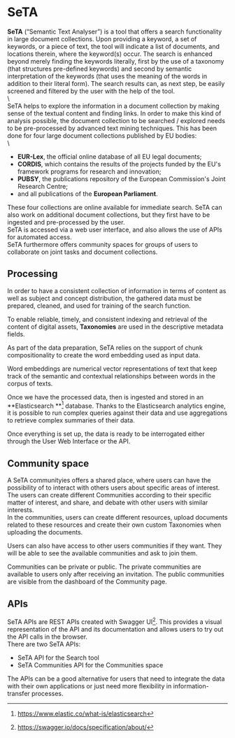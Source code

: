# SeTA 
**SeTA** (“Semantic Text Analyser”) is a tool that offers a search functionality in large document collections. Upon providing a keyword, a set of keywords, or a piece of text, the tool will indicate a list of documents, and locations therein, where the keyword(s) occur. The search is enhanced beyond merely finding the keywords literally, first by the use of a taxonomy (that structures pre-defined keywords) and second by semantic interpretation of the keywords (that uses the meaning of the words in addition to their literal form). The search results can, as next step, be easily screened and filtered by the user with the help of the tool.       
\     
SeTA helps to explore the information in a document collection by making sense of the textual content and finding links.
In order to make this kind of analysis possible, the document collection to be searched / explored needs to be pre-processed by advanced text mining techniques. This has been done for four large document collections published by EU bodies:  
\       
- **EUR-Lex**, the official online database of all EU legal documents;      
- **CORDIS**, which contains the results of the projects funded by the EU's framework programs for research and innovation;       
- **PUBSY**, the publications repository of the European Commission's Joint Research Centre;      
- and all publications of the **European Parliament**.      


These four collections are online available for immediate search. SeTA can also work on additional document collections, but they first have to be ingested and pre-processed by the user.        
SeTA is accessed via a web user interface, and also allows the use of APIs for automated access.        
SeTA furthermore offers community spaces for groups of users to collaborate on joint tasks and document collections.      

## Processing 

In order to have a consistent collection of information in terms of content as well as subject and concept distribution, the gathered data must be prepared, cleaned, and used for training of the search function.              

To enable reliable, timely, and consistent indexing and retrieval of the content of digital assets, **Taxonomies** are used in the descriptive metadata fields.          

As part of the data preparation, SeTA relies on the support of chunk compositionality to create the word embedding used as input data.      
    
Word embeddings are numerical vector representations of text that keep track of the semantic and contextual relationships between words in the corpus of texts.   

Once we have the processed data, then is ingested and stored in an **Elasticsearch **[^1] database.  Thanks to the Elasticsearch analytics engine, it is possible to run complex queries against their data and use aggregations to retrieve complex summaries of their data.

Once everything is set up, the data is ready to be interrogated either through the User Web Interface or the API.



## Community space

A SeTA communityies offers a shared place, where users can have the possibility of to interact with others users about specific areas of interest. The users can create different Communities according to their specific matter of interest, and share, and debate with other users with similar interests.        
In the communities, users can create different resources, upload documents related to these resources and create their own custom Taxonomies when uploading the documents.        

Users can also have access to other users communities if they want.  They will be able to see the available communities and ask to join them.   

Communities can be private or public.  The private communities are available to users only after receiving an invitation. The public communities are visible from the dashboard of the Community page.      


## APIs

SeTA APIs are REST APIs created with Swagger UI[^2]. This provides a visual representation of the API and its documentation and allows users to try out the API calls in the browser.          
There are two SeTA APIs:      
- SeTA API for the Search tool      
- SeTA Communities API for the Communities space        

The APIs can be a good alternative for users that need to integrate the data with their own applications or just need more flexibility in information-transfer processes.     




[^1]:https://www.elastic.co/what-is/elasticsearch
[^2]:https://swagger.io/docs/specification/about/

